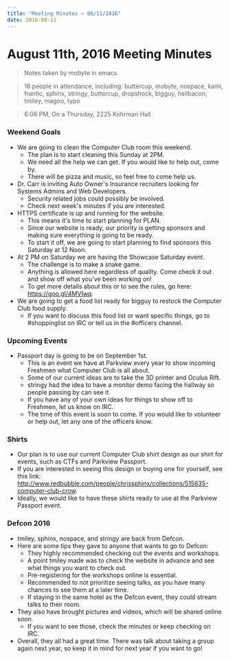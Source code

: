 ```yaml
---
title: "Meeting Minutes – 08/11/2016"
date: 2016-08-11
---
```

# August 11th, 2016 Meeting Minutes
> Notes taken by mobyte in emacs

> 16 people in attendance, including: buttercup, mobyte, nospace, kami, frantic, sphinx, stringy, buttercup, dropshock, bigguy, hellbacon, tmiley, magoo, typo

> 6:06 PM, On a Thursday, 2225 Kohrman Hall

### Weekend Goals
- We are going to clean the Computer Club room this weekend.
  - The plan is to start cleaning this Sunday at 2PM.
  - We need all the help we can get. If you would like to help out, come by.
  - There will be pizza and music, so feel free to come help us.
- Dr. Carr is inviting Auto Owner's Insurance recruiters looking for Systems Admins and Web Developers.
  - Security related jobs could possibly be involved.
  - Check next week's minutes if you are interested.
- HTTPS certificate is up and running for the website.
  - This means it's time to start planning for PLAN.
  - Since our website is ready, our priority is getting sponsors and making sure everything is going to be ready.
  - To start it off, we are going to start planning to find sponsors this Saturday at 12 Noon.
- At 2 PM on Saturday we are having the Showcase Saturday event.
  - The challenge is to make a snake game.
  - Anything is allowed here regardless of quality. Come check it out and show off what you've been working on!
  - To get more details about this or to see the rules, go here: https://goo.gl/4MVIwq.
- We are going to get a food list ready for bigguy to restock the Computer Club food supply.
  - If you want to discuss this food list or want specific things, go to #shoppinglist on IRC or tell us in the #officers channel.

### Upcoming Events
- Passport day is going to be on September 1st.
  - This is an event we have at Parkview every year to show incoming Freshmen what Computer Club is all about.
  - Some of our current ideas are to take the 3D printer and Oculus Rift.
  - stringy had the idea to have a monitor demo facing the hallway so people passing by can see it.
  - If you have any of your own ideas for things to show off to Freshmen, let us know on IRC.
  - The time of this event is soon to come. If you would like to volunteer or help out, let any one of the officers know.
  
### Shirts
- Our plan is to use our current Computer Club shirt design as our shirt for events, such as CTFs and Parkview Passport.
- If you are interested in seeing this design or buying one for yourself, see this link: http://www.redbubble.com/people/chrissphinx/collections/515635-computer-club-crow.
- Ideally, we would like to have these shirts ready to use at the Parkview Passport event.

### Defcon 2016
- tmiley, sphinx, nospace, and stringy are back from Defcon.
- Here are some tips they gave to anyone that wants to go to Defcon:
  - They highly recommended checking out the events and workshops. 
  - A point tmiley made was to check the website in advance and see what things you want to check out. 
  - Pre-registering for the workshops online is essential.
  - Recommended to not prioritize seeing talks, as you have many chances to see them at a later time.
  - If staying in the same hotel as the Defcon event, they could stream talks to their room.
- They also have brought pictures and videos, which will be shared online soon.
  - If you want to see those, check the minutes or keep checking on IRC.
- Overall, they all had a great time. There was talk about taking a group again next year, so keep it in mind for next year if you want to go!
